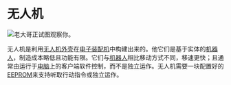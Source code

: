 # 无人机

![老大哥正试图观察你。](item:opencomputers:drone)

无人机是利用[无人机外壳](droneCase1.md)在[电子装配机](../block/assembler.md)中构建出来的。他它们是基于实体的[机器人](../block/robot.md)，制造成本略低且功能有限。它们与[机器人](../block/robot.md)相比移动方式不同，移速更快；且通常由运行于[电脑](../general/computer.md)上的客户端软件控制，而不是独立运作。无人机需要一块配置好的[EEPROM](eeprom.md)来支持听取行动指令或独立运作。
